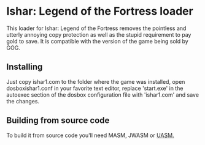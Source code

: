 # Ishar: Legend of the Fortress loader
This loader for Ishar: Legend of the Fortress removes the pointless and utterly annoying copy protection as well as the stupid requirement to pay gold to save. It is compatible with the version of the game being sold by GOG.

## Installing
Just copy ishar1.com to the folder where the game was installed, open dosboxishar1.conf in your favorite text editor, replace 'start.exe' in the autoexec section of the dosbox configuration file with 'ishar1.com' and save the changes.

## Building from source code
To build it from source code you'll need MASM, JWASM or [UASM.](http://www.terraspace.co.uk/uasm.html)


